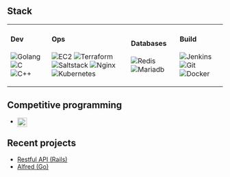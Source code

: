 

## Stack

<table>
	<tbody>
		<tr>
			<td>
				<h4>Dev</h4>
				<p>
        	<img alt="Golang" src="https://img.shields.io/badge/-Golang-00599C?style=flat-square&logo=go&logoColor=white" />
					<img alt="C" src="https://img.shields.io/badge/-c-00599C?style=flat-square&logo=c&logoColor=white" />
          <img alt="C++" src="https://img.shields.io/badge/-c++-00599C?style=flat-square&logo=c%2B%2B&logoColor=white" />				
				</p>
			</td>
			<td>
				<h4>Ops</h4>
				<p>
        <img alt="EC2" src="https://img.shields.io/badge/-EC2-000000?style=flat-square&logo=Amazon%20AWS&logoColor=white" />
	<img alt="Terraform" src="https://img.shields.io/badge/-terraform-000000?style=flat-square&logo=Terraform&logoColor=white" />
        <img alt="Saltstack" src="https://img.shields.io/badge/-saltstack-000000?style=flat-square&logo=Saltstack&logoColor=white" />
        <img alt="Nginx" src="https://img.shields.io/badge/-nginx-000000?style=flat-square&logo=nginx&logoColor=white" />
				<img alt="Kubernetes" src="https://img.shields.io/badge/-kubernetes-000000?style=flat-square&logo=kubernetes&logoColor=white" />
				</p>
			</td>
			<td>
				<h4>Databases</h4>
				<p>
        	<img alt="Redis" src="https://img.shields.io/badge/-redis-AF0016?style=flat-square&logo=redis&logoColor=white" />
          	<img alt="Mariadb" src="https://img.shields.io/badge/-mariadb-AF0016?style=flat-square&logo=mariadb&logoColor=white" />
				</p>
			</td>
			<td>
				<h4>Build</h4>
				<p>
          <img alt="Jenkins" src="https://img.shields.io/badge/-jenkins-3F3F3F?style=flat-square&logo=jenkins&logoColor=black" />
					<img alt="Git" src="https://img.shields.io/badge/-git-3F3F3F?style=flat-square&logo=git&logoColor=black" />
					<img alt="Docker" src="https://img.shields.io/badge/-docker-3F3F3F?style=flat-square&logo=docker&logoColor=black" />
				</p>
			</td>
		</tr>
	</tbody>
</table>

## Competitive programming
- [<img align="left" alt="codingame" height="22px" src="https://cdn.worldvectorlogo.com/logos/codingame-1.svg" />][codingame]<br/>

## Recent projects

- [Restful API (Rails)](https://github.com/kh42z/p42ng)
- [Alfred (Go)](https://github.com/kh42z/alfred)


[codingame]: https://www.codingame.com/profile/48e6dc9e6e442983d59bbe9982cf12a35314411
